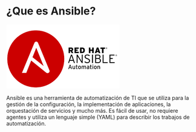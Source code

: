 # ¿Que es Ansible?

![](/img/image1.png)


Ansible es una herramienta de automatización de TI que se utiliza para la gestión de la configuración, la implementación de aplicaciones, la orquestación de servicios y mucho más. Es fácil de usar, no requiere agentes y utiliza un lenguaje simple (YAML) para describir los trabajos de automatización.